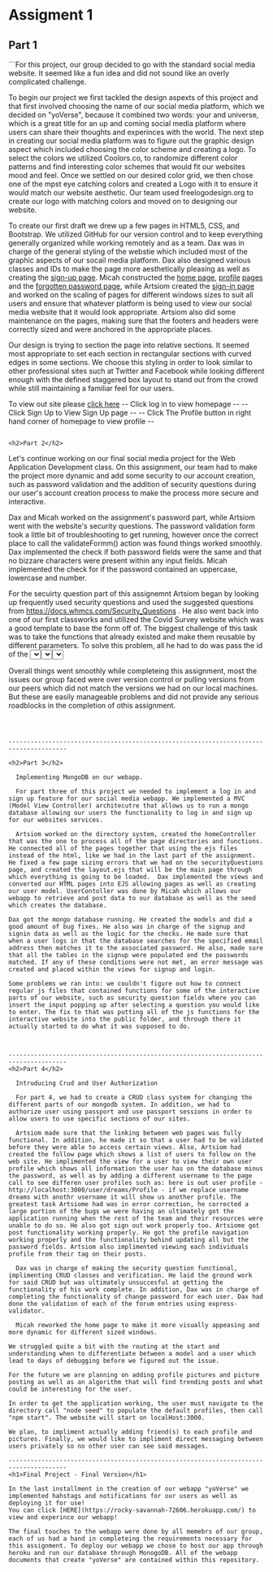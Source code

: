 <h1>Assigment 1</h1>

<h2>Part 1</h2>
```For this project, our group decided to go with the standard social media website. It seemed like a fun idea and did not sound like an overly complicated challenge.

  To begin our project we first tackled the design aspexts of this project and that first involved choosing the name of our social media platform, which we decided on "yoVerse", because it combined two words: your and universe, which is a great title for an up and coming social media platform where users can share their thoughts and experinces with the world. The next step in creating our social media platform was to figure out the graphic design aspect which included choosing the color scheme and creating a logo. To select the colors we utilized Coolors.co, to randomize different color patterns and find interesting color schemes that would fit our websites mood and feel. Once we settled on our desired color grid, we then chose one of the mpst eye catching colors and created a Logo with it to ensure it would match our website aesthetic. Our team used freelogodesign.org to create our logo with matching colors and moved on to designing our website.

  To create our first draft we drew up a few pages in HTML5, CSS, and Bootstrap. We utilized GitHub for our version control and to keep everything generally organized while working remotely and as a team. Dax was in charge of the general styling of the webstie which included most of the graphic aspects of our socail media platform. Dax also designed various classes and IDs to make the page more aesthetically pleasing as well as creating the [sign-up page](https://github.com/Temch4k/Assigment-1/blob/main/signup.html). Micah constructed the [home page](https://github.com/Temch4k/Assigment-1/blob/main/homePage.html), [profile](https://github.com/Temch4k/Assigment-1/blob/main/profilePage.html) [pages](https://github.com/Temch4k/Assigment-1/blob/main/profileSettings.html) and the [forgotten password page](https://github.com/Temch4k/Assigment-1/blob/main/forgotPassword.html), while Artsiom created the [sign-in page](https://github.com/Temch4k/Assigment-1/blob/main/signin.html) and worked on the scaling of pages for different windows sizes to suit all users and ensure that whatever platform is being used to view our social media website that it would look appropriate. Artsiom also did some maintenance on the pages, making sure that the footers and headers were correctly sized and were anchored in the appropriate places.

  Our design is trying to section the page into relative sections. It seemed most appropriate to set each section in rectangular sections with curved edges in some sections. We choose this styling in order to look similar to other professional sites such at Twitter and Facebook while looking different enough with the defined staggered box layout to stand out from the crowd while still maintaining a familiar feel for our users.

  To view out site please [click here](https://temch4k.github.io/Assigment-1/)
  -- Click log in to view homepage --
  -- Click Sign Up to View Sign Up page --
  -- Click The Profile button in right hand corner of homepage to view profile --


```

<h2>Part 2</h2>
```
  Let's continue working on our final social media project for the Web Application Development class. On this assignment, our team had to make the project more dynamic and add some security to our account creation, such as password validation and the addition of security questions during our user's account creation process to make the process more secure and interactive.

  Dax and Micah worked on the assignment's password part, while Artsiom went with the website's security questions. The password validation form took a little bit of troubleshooting to get running, however once the correct place to call the validateFormm() action was found things worked smoothly. Dax implemented the check if both password fields were the same and that no bizzare characters were present within any input fields. Micah implemented the check for if the password contained an uppercase, lowercase and number.

  For the secuirty question part of this assignemnt Artsiom began by looking up frequently used security questions and used the suggested questions from https://docs.whmcs.com/Security_Questions . He also went back into one of our first classworks and utilized the Covid Survey website which was a good template to base the form off of. The biggest challenge of this task was to take the functions that already existed and make them reusable by different parameters. To solve this problem, all he had to do was pass the id of the <select> element as the function's parameter. Since all three of the security questions had IDs of q1, q2, and a3, we needed to get DivQ1, DivQ2, and DivQ3 to appear when the corresponding ID's <select> element was called. By passing the IDs of the elements into the function, he took their last character, which was their numbers, and simply attached them to the back of the DivQ string, which, when we added a number to the end, would correspond to the ID of the <select>. After finishing the security questions, Artsiom went ahead and added a Favicon to our social media (it's the small icon that shows up on the tab of the browser, next to the tab's name), so our users would quickly identify which tab our website is open in.

  Overall things went smoothly while completeing this assignment, most the issues our group faced were over version control or pulling versions from our peers which did not match the versions we had on our local machines. But these are easily manageable problems and did not provide any serious roadblocks in the completion of othis assignment.

```



--------------------------------------------------------------------------------------

<h2>Part 3</h2>

  Implementing MongoDB on our webapp.

  For part three of this project we needed to implement a log in and sign up feature for our social media webapp. We implemented a MVC (Model View Controller) architecutre that allows us to run a mongo database allowing our users the functionality to log in and sign up for our websites services.

  Artsiom worked on the directory system, created the homeController that was the one to process all of the page directories and functions. He connected all of the pages together that using the ejs files instead of the html, like we had in the last part of the assignment. He fixed a few page sizing errors that we had on the securityQuestions page, and created the layout.ejs that will be the main page through which everything is going to be loaded.  Dax implemented the views and converted our HTML pages into EJS allowing pages as well as creating our user model. UserContoller was done by Micah which allows our webapp to retrieve and post data to our database as well as the seed which creates the database.

Dax got the mongo database running. He created the models and did a good amount of bug fixes. He also was in charge of the signup and signin data as well as the logic for the checks. He made sure that when a user logs in that the database searches for the specified email address then matches it to the associated password. He also, made sure that all the tables in the signup were populated and the passwords matched. If any of these conditions were not met, an error message was created and placed within the views for signup and login.

Some problems we ran into: we couldn't figure out how to connect regular js files that contained functions for some of the interactive parts of our website, such as security question fields where you can insert the input popping up after selecting a question you would like to enter. The fix to that was putting all of the js functions for the interactive website into the public folder, and through there it actually started to do what it was supposed to do.



--------------------------------------------------------------------------------------
<h2>Part 4</h2>

  Intruducing Crud and User Authorization

  For part 4, we had to create a CRUD class system for changing the different parts of our mongodb system. In addition, we had to authorize user using passport and use passport sessions in order to allow users to use specific sections of our sites.

  Artsiom made sure that the linking between web pages was fully functional. In addition, he made it so that a user had to be validated before they were able to access certain views. Also, Artsiom had created the follow page which shows a list of users to follow on the web site. He implimented the view for a user to view their own user profile which shows all information the user has on the database minus the password, as well as by adding a different username to the page call to see differen user profiles such as: here is out user profile - http://localhost:3000/user/dreams/Profile - if we replace username dreams with anothr username it will show us another profile. The greatest task Artsiome had was in error correction, he corrected a large portion of the bugs we were having an ultimately got the application running when the rest of the team and their resources were unable to do so. He also got sign out work properly too. Artsiome got post functionality working properly. He got the profile navigation working properly and the functionality behind updating all but the password fields. Artsiom also implimented viewing each individuals profile from their tag on their posts.

  Dax was in charge of making the security question functional, implimenting CRUD classes and verification. He laid the ground work for said CRUD but was ultimately unsuccesful at getting the functionality of his work complete. In addition, Dax was in charge of completing the functionality of change password for each user. Dax had done the validation of each of the forum entries using express-validator.

  Micah reworked the home page to make it more visually appeasing and more dynamic for different sized windows.

We struggled quite a bit with the routing at the start and understanding when to differentiate between a model and a user which lead to days of debugging before we figured out the issue.

For the future we are planning on adding profile pictures and picture posting as well as an algorithm that will find trending posts and what could be interesting for the user.

In order to get the application working, the user must navigate to the directory call "node seed" to populate the default profiles, then call "npm start". The website will start on localHost:3000.

We plan, to impliment actually adding friend(s) to each profile and pictures. Finally, we would like to impliment direct messaging between users privately so no other user can see said messages.

--------------------------------------------------------------------------------------
<h1>Final Project - Final Version</h1>

In the last installment in the creation of our webapp "yoVerse" we implemented hahstags and notifications for our users as well as deploying it for use!
You can click [HERE](https://rocky-savannah-72606.herokuapp.com/) to view and experince our webapp!

The final touches to the webapp were done by all memebrs of our group, each of us had a hand in completeing the requirements necessary for this assignment. To deploy our webapp we chose to host our app through heroku and run our database through MonogoDB. All of the webapp documents that create "yoVerse" are contained within this repository.
